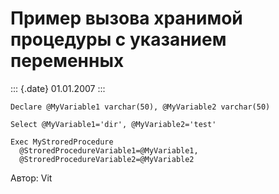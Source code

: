 Пример вызова хранимой процедуры с указанием переменных
=======================================================

::: {.date}
01.01.2007
:::

    Declare @MyVariable1 varchar(50), @MyVariable2 varchar(50)
     
    Select @MyVariable1='dir', @MyVariable2='test'
     
    Exec MyStroredProcedure
      @StroredProcedureVariable1=@MyVariable1,
      @StroredProcedureVariable2=@MyVariable2

Автор: Vit
